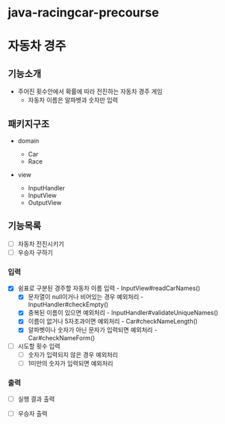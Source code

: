 # java-racingcar-precourse

# 자동차 경주

## 기능소개

- 주어진 횟수안에서 확률에 따라 전진하는 자동차 경주 게임
    - 자동차 이름은 알파벳과 숫자만 입력

## 패키지구조

- domain
    - Car
    - Race

- view
    - InputHandler
    - InputView
    - OutputView

## 기능목록

- [ ] 자동차 전진시키기
- [ ] 우승자 구하기

### 입력

- [x] 쉼표로 구분된 경주할 자동차 이름 입력 - InputView#readCarNames()
    - [x] 문자열이 null이거나 비어있는 경우 예외처리 - InputHandler#checkEmpty()
    - [x] 중복된 이름이 있으면 예외처리 - InputHandler#validateUniqueNames()
    - [x] 이름이 없거나 5자초과이면 예외처리 - Car#checkNameLength()
    - [x] 알파벳이나 숫자가 아닌 문자가 입력되면 예외처리 - Car#checkNameForm()
- [ ] 시도할 횟수 입력
    - [ ] 숫자가 입력되지 않은 경우 예외처리
    - [ ] 1미만의 숫자가 입력되면 예외처리

### 출력

- [ ] 실행 결과 출력
- [ ] 우승자 출력

